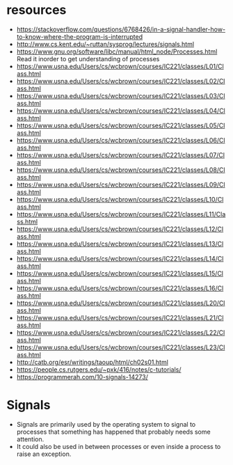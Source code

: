 # resources
  - https://stackoverflow.com/questions/6768426/in-a-signal-handler-how-to-know-where-the-program-is-interrupted
  - http://www.cs.kent.edu/~ruttan/sysprog/lectures/signals.html
  - https://www.gnu.org/software/libc/manual/html_node/Processes.html Read it inorder to get understanding of processes
  - https://www.usna.edu/Users/cs/wcbrown/courses/IC221/classes/L01/Class.html
  - https://www.usna.edu/Users/cs/wcbrown/courses/IC221/classes/L02/Class.html
  - https://www.usna.edu/Users/cs/wcbrown/courses/IC221/classes/L03/Class.html
  - https://www.usna.edu/Users/cs/wcbrown/courses/IC221/classes/L04/Class.html
  - https://www.usna.edu/Users/cs/wcbrown/courses/IC221/classes/L05/Class.html
  - https://www.usna.edu/Users/cs/wcbrown/courses/IC221/classes/L06/Class.html
  - https://www.usna.edu/Users/cs/wcbrown/courses/IC221/classes/L07/Class.html
  - https://www.usna.edu/Users/cs/wcbrown/courses/IC221/classes/L08/Class.html
  - https://www.usna.edu/Users/cs/wcbrown/courses/IC221/classes/L09/Class.html
  - https://www.usna.edu/Users/cs/wcbrown/courses/IC221/classes/L10/Class.html
  - https://www.usna.edu/Users/cs/wcbrown/courses/IC221/classes/L11/Class.html
  - https://www.usna.edu/Users/cs/wcbrown/courses/IC221/classes/L12/Class.html
  - https://www.usna.edu/Users/cs/wcbrown/courses/IC221/classes/L13/Class.html
  - https://www.usna.edu/Users/cs/wcbrown/courses/IC221/classes/L14/Class.html
  - https://www.usna.edu/Users/cs/wcbrown/courses/IC221/classes/L15/Class.html
  - https://www.usna.edu/Users/cs/wcbrown/courses/IC221/classes/L16/Class.html
  - https://www.usna.edu/Users/cs/wcbrown/courses/IC221/classes/L20/Class.html
  - https://www.usna.edu/Users/cs/wcbrown/courses/IC221/classes/L21/Class.html
  - https://www.usna.edu/Users/cs/wcbrown/courses/IC221/classes/L22/Class.html
  - https://www.usna.edu/Users/cs/wcbrown/courses/IC221/classes/L23/Class.html
  - http://catb.org/esr/writings/taoup/html/ch02s01.html 
  - https://people.cs.rutgers.edu/~pxk/416/notes/c-tutorials/
  - https://programmerah.com/10-signals-14273/

# Signals
  - Signals are primarily used by the operating system to signal to processes that something has happened that probably needs some attention. 
  - It could also be used in between processes or even inside a process to raise an exception.
